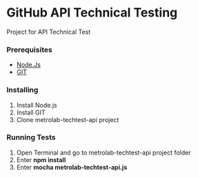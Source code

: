 # GitHub API Technical Testing

Project for API Technical Test

### Prerequisites

* [Node.Js](https://nodejs.org/en/download/)
* [GIT](https://git-scm.com/downloads)

### Installing

1. Install Node.js
2. Install GIT
3. Clone metrolab-techtest-api project

### Running Tests

1. Open Terminal and go to metrolab-techtest-api project folder
2. Enter **npm install**
3. Enter **mocha metrolab-techtest-api.js**
